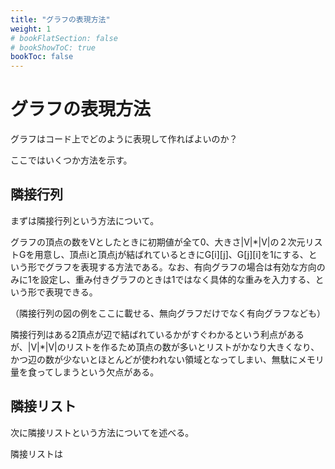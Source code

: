 ```yaml
---
title: "グラフの表現方法"
weight: 1
# bookFlatSection: false
# bookShowToC: true
bookToc: false
---
```


# グラフの表現方法

グラフはコード上でどのように表現して作ればよいのか？

ここではいくつか方法を示す。

## 隣接行列

まずは隣接行列という方法について。

グラフの頂点の数をVとしたときに初期値が全て0、大きさ|V|*|V|の２次元リストGを用意し、頂点iと頂点jが結ばれているときにG[i][j]、G[j][i]を1にする、という形でグラフを表現する方法である。なお、有向グラフの場合は有効な方向のみに1を設定し、重み付きグラフのときは1ではなく具体的な重みを入力する、という形で表現できる。

（隣接行列の図の例をここに載せる、無向グラフだけでなく有向グラフなども）

隣接行列はある2頂点が辺で結ばれているかがすぐわかるという利点があるが、|V|*|V|のリストを作るため頂点の数が多いとリストがかなり大きくなり、かつ辺の数が少ないとほとんどが使われない領域となってしまい、無駄にメモリ量を食ってしまうという欠点がある。


## 隣接リスト

次に隣接リストという方法についてを述べる。

隣接リストは
